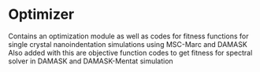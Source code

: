 # Optimizer
Contains an optimization module as well as codes for fitness functions for single crystal nanoindentation simulations using MSC-Marc and DAMASK
Also added with this are objective function codes to get fitness for spectral solver in DAMASK and DAMASK-Mentat simulation
